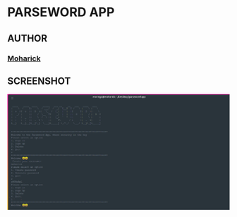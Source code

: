 # PARSEWORD APP

## AUTHOR
### [Moharick](https://github.com/moharick)

## SCREENSHOT
<img src="https://github.com/moharick/parseword-app/blob/master/parseword-app/image/parseword.png" width="1000">